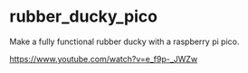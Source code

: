 # rubber_ducky_pico
Make a fully functional rubber ducky with a raspberry pi pico.

https://www.youtube.com/watch?v=e_f9p-_JWZw
